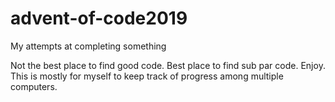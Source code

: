 # advent-of-code2019
My attempts at completing something

Not the best place to find good code. Best place to find sub par code. Enjoy.
This is mostly for myself to keep track of progress among multiple computers.

